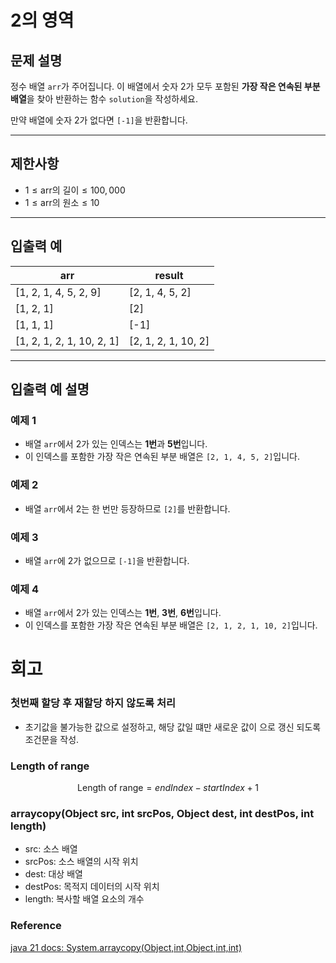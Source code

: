 # 2의 영역

## 문제 설명
정수 배열 `arr`가 주어집니다. 이 배열에서 숫자 2가 모두 포함된 **가장 작은 연속된 부분 배열**을 찾아 반환하는 함수 `solution`을 작성하세요.

만약 배열에 숫자 2가 없다면 `[-1]`을 반환합니다.

---

## 제한사항
- $1 \leq \text{arr의 길이} \leq 100,000$
- $1 \leq \text{arr의 원소} \leq 10$

---

## 입출력 예
| arr                       | result              |
|---------------------------|---------------------|
| [1, 2, 1, 4, 5, 2, 9]     | [2, 1, 4, 5, 2]     |
| [1, 2, 1]                 | [2]                 |
| [1, 1, 1]                 | [-1]                |
| [1, 2, 1, 2, 1, 10, 2, 1] | [2, 1, 2, 1, 10, 2] |

---

## 입출력 예 설명
### 예제 1
- 배열 `arr`에서 2가 있는 인덱스는 **1번**과 **5번**입니다.
- 이 인덱스를 포함한 가장 작은 연속된 부분 배열은 `[2, 1, 4, 5, 2]`입니다.

### 예제 2
- 배열 `arr`에서 2는 한 번만 등장하므로 `[2]`를 반환합니다.

### 예제 3
- 배열 `arr`에 2가 없으므로 `[-1]`을 반환합니다.

### 예제 4
- 배열 `arr`에서 2가 있는 인덱스는 **1번**, **3번**, **6번**입니다.
- 이 인덱스를 포함한 가장 작은 연속된 부분 배열은 `[2, 1, 2, 1, 10, 2]`입니다.
# 회고
### 첫번째 할당 후 재할당 하지 않도록 처리
- 초기값을 불가능한 값으로 설정하고, 해당 값일 떄만 새로운 값이 으로 갱신 되도록 조건문을 작성.
### Length of range
$$
\text{Length of range} = endIndex - startIndex + 1
$$
### arraycopy(Object src, int srcPos, Object dest, int destPos, int length)
- src: 소스 배열
- srcPos: 소스 배열의 시작 위치
- dest: 대상 배열
- destPos: 목적지 데이터의 시작 위치
- length: 복사할 배열 요소의 개수
### Reference
[java 21 docs: System.arraycopy(Object,int,Object,int,int)](https://docs.oracle.com/en/java/javase/21/docs/api/java.base/java/lang/System.html#arraycopy(java.lang.Object,int,java.lang.Object,int,int))
